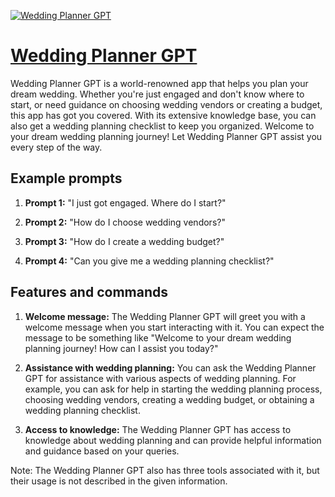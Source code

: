 [![Wedding Planner GPT](https://files.oaiusercontent.com/file-7cV3m4FF8EhkZZmm8FBB2v41?se=2123-10-19T01%3A28%3A15Z&sp=r&sv=2021-08-06&sr=b&rscc=max-age%3D31536000%2C%20immutable&rscd=attachment%3B%20filename%3D32ecd8a7-726c-4f5d-8b2a-8f2dc9ee67bf.png&sig=4fjOEBWdn0k88pqyxDr1NEQ4LfRqb%2BP861iogXCEYLo%3D)](https://chat.openai.com/g/g-mxChkkd4e-wedding-planner-gpt)

# [Wedding Planner GPT](https://chat.openai.com/g/g-mxChkkd4e-wedding-planner-gpt)

Wedding Planner GPT is a world-renowned app that helps you plan your dream wedding. Whether you're just engaged and don't know where to start, or need guidance on choosing wedding vendors or creating a budget, this app has got you covered. With its extensive knowledge base, you can also get a wedding planning checklist to keep you organized. Welcome to your dream wedding planning journey! Let Wedding Planner GPT assist you every step of the way.

## Example prompts

1. **Prompt 1:** "I just got engaged. Where do I start?"

2. **Prompt 2:** "How do I choose wedding vendors?"

3. **Prompt 3:** "How do I create a wedding budget?"

4. **Prompt 4:** "Can you give me a wedding planning checklist?"

## Features and commands

1. **Welcome message:** The Wedding Planner GPT will greet you with a welcome message when you start interacting with it. You can expect the message to be something like "Welcome to your dream wedding planning journey! How can I assist you today?"

2. **Assistance with wedding planning:** You can ask the Wedding Planner GPT for assistance with various aspects of wedding planning. For example, you can ask for help in starting the wedding planning process, choosing wedding vendors, creating a wedding budget, or obtaining a wedding planning checklist.

3. **Access to knowledge:** The Wedding Planner GPT has access to knowledge about wedding planning and can provide helpful information and guidance based on your queries.

Note: The Wedding Planner GPT also has three tools associated with it, but their usage is not described in the given information.